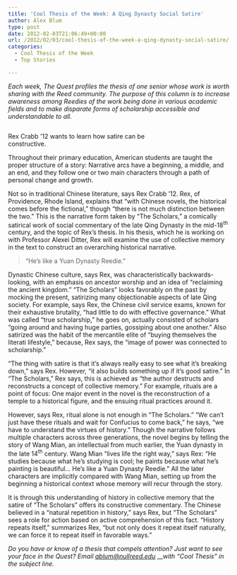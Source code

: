 ```yaml
---
title: 'Cool Thesis of the Week: A Qing Dynasty Social Satire'
author: Alex Blum
type: post
date: 2012-02-03T21:06:49+00:00
url: /2012/02/03/cool-thesis-of-the-week-a-qing-dynasty-social-satire/
categories:
  - Cool Thesis of the Week
  - Top Stories

---
```

_Each week, The Quest profiles the thesis of one senior whose work is worth sharing with the Reed community. The purpose of this column is to increase awareness among Reedies of the work being done in various academic fields and to make disparate forms of scholarship accessible and understandable to all._

<div id="attachment_1227" style="width: 310px" class="wp-caption alignright">
  <a href="http://www.reedquest.org/2012/02/cool-thesis-of-the-week-a-qing-dynasty-social-satire/cool-thesis-lol-resized/" rel="attachment wp-att-1227"><img class="size-medium wp-image-1227" title="Cool Thesis lol Resized" src="https://i1.wp.com/www.reedquest.org/wp-content/uploads/2012/02/Cool-Thesis-lol-Resized-300x167.jpg?resize=300%2C167" alt="" data-recalc-dims="1" /></a>
  
  <p class="wp-caption-text">
    Rex Crabb '12 wants to learn how satire can be constructive.
  </p>
</div>

Throughout their primary education, American students are taught the proper structure of a story: Narrative arcs have a beginning, a middle, and an end, and they follow one or two main characters through a path of personal change and growth.

Not so in traditional Chinese literature, says Rex Crabb &#8217;12. Rex, of Providence, Rhode Island, explains that “with Chinese novels, the historical comes before the fictional,” though “there is not much distinction between the two.” This is the narrative form taken by “The Scholars,” a comically satirical work of social commentary of the late Qing Dynasty in the mid-18<sup>th</sup> century, and the topic of Rex&#8217;s thesis. In his thesis, which he is working on with Professor Alexei Ditter, Rex will examine the use of collective memory in the text to construct an overarching historical narrative.

> &#8220;He&#8217;s like a Yuan Dynasty Reedie.&#8221;

Dynastic Chinese culture, says Rex, was characteristically backwards-looking, with an emphasis on ancestor worship and an idea of “reclaiming the ancient kingdom.” “The Scholars” looks favorably on the past by mocking the present, satirizing many objectionable aspects of late Qing society. For example, says Rex, the Chinese civil service exams, known for their exhaustive brutality, “had little to do with effective governance.” What was called “true scholarship,” he goes on, actually consisted of scholars “going around and having huge parties, gossiping about one another.” Also satirized was the habit of the mercantile elite of “buying themselves the literati lifestyle,” because, Rex says, the “image of power was connected to scholarship.”

“The thing with satire is that it&#8217;s always really easy to see what it&#8217;s breaking down,” says Rex. However, “it also builds something up if it&#8217;s good satire.” In “The Scholars,” Rex says, this is achieved as “the author destructs and reconstructs a concept of collective memory.” For example, rituals are a point of focus: One major event in the novel is the reconstruction of a temple to a historical figure, and the ensuing ritual practices around it.

However, says Rex, ritual alone is not enough in “The Scholars.” “We can&#8217;t just have these rituals and wait for Confucius to come back,” he says, “we have to understand the virtues of history.” Though the narrative follows multiple characters across three generations, the novel begins by telling the story of Wang Mian, an intellectual from much earlier, the Yuan dynasty in the late 14<sup>th</sup> century. Wang Mian “lives life the right way,” says Rex: “He studies because what he&#8217;s studying is cool; he paints because what he&#8217;s painting is beautiful&#8230; He&#8217;s like a Yuan Dynasty Reedie.” All the later characters are implicitly compared with Wang Mian, setting up from the beginning a historical context whose memory will recur through the story.

It is through this understanding of history in collective memory that the satire of “The Scholars” offers its constructive commentary. The Chinese believed in a “natural repetition in history,” says Rex, but “The Scholars” sees a role for action based on active comprehension of this fact. “History repeats itself,” summarizes Rex, “but not only does it repeat itself naturally, we can force it to repeat itself in favorable ways.”

 _Do you have or know of a thesis that compels attention? Just want to see your face in the Quest? Email_ [_&#x61;&#x62;&#x6c;&#x75;&#x6d;&#x40;<span class="oe_displaynone">null</span>&#x72;&#x65;&#x65;&#x64;&#x2e;&#x65;&#x64;&#x75;_][1] ___with “Cool Thesis” in the subject line._

 [1]: mailto:&#x61;&#x62;&#x6c;&#x75;&#x6d;&#x40;&#x72;&#x65;&#x65;&#x64;&#x2e;&#x65;&#x64;&#x75;